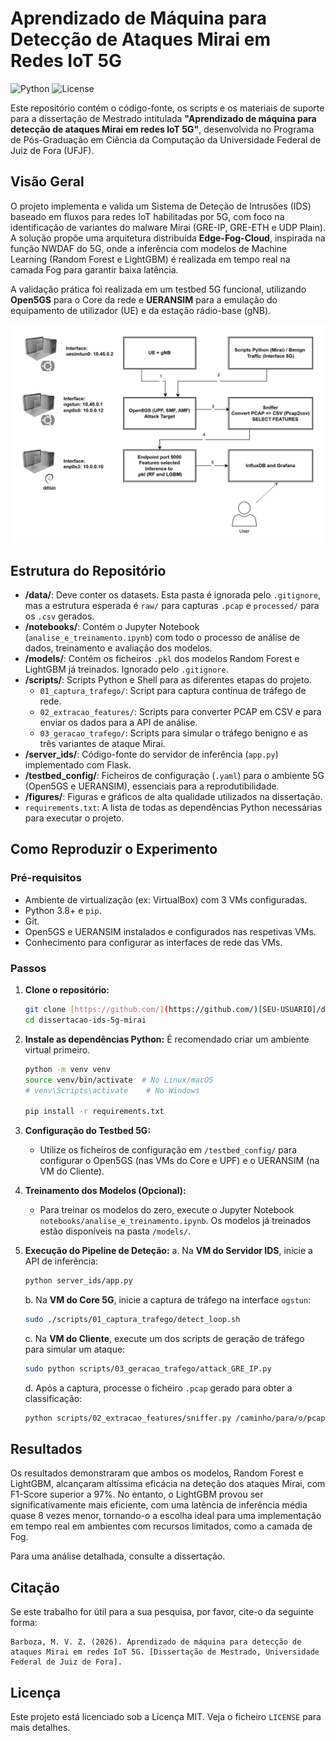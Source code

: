 # Aprendizado de Máquina para Detecção de Ataques Mirai em Redes IoT 5G

![Python](https://img.shields.io/badge/Python-3.8+-blue.svg)
![License](https://img.shields.io/badge/License-MIT-green.svg)

Este repositório contém o código-fonte, os scripts e os materiais de suporte para a dissertação de Mestrado intitulada **"Aprendizado de máquina para detecção de ataques Mirai em redes IoT 5G"**, desenvolvida no Programa de Pós-Graduação em Ciência da Computação da Universidade Federal de Juiz de Fora (UFJF).

## Visão Geral

O projeto implementa e valida um Sistema de Deteção de Intrusões (IDS) baseado em fluxos para redes IoT habilitadas por 5G, com foco na identificação de variantes do malware Mirai (GRE-IP, GRE-ETH e UDP Plain). A solução propõe uma arquitetura distribuída **Edge-Fog-Cloud**, inspirada na função NWDAF do 5G, onde a inferência com modelos de Machine Learning (Random Forest e LightGBM) é realizada em tempo real na camada Fog para garantir baixa latência.

A validação prática foi realizada em um testbed 5G funcional, utilizando **Open5GS** para o Core da rede e **UERANSIM** para a emulação do equipamento de utilizador (UE) e da estação rádio-base (gNB).

![Arquitetura do Projeto](figures/arquitetura_detalhada.png)


## Estrutura do Repositório

- **/data/**: Deve conter os datasets. Esta pasta é ignorada pelo `.gitignore`, mas a estrutura esperada é `raw/` para capturas `.pcap` e `processed/` para os `.csv` gerados.
- **/notebooks/**: Contém o Jupyter Notebook (`analise_e_treinamento.ipynb`) com todo o processo de análise de dados, treinamento e avaliação dos modelos.
- **/models/**: Contém os ficheiros `.pkl` dos modelos Random Forest e LightGBM já treinados. Ignorado pelo `.gitignore`.
- **/scripts/**: Scripts Python e Shell para as diferentes etapas do projeto.
  - `01_captura_trafego/`: Script para captura contínua de tráfego de rede.
  - `02_extracao_features/`: Scripts para converter PCAP em CSV e para enviar os dados para a API de análise.
  - `03_geracao_trafego/`: Scripts para simular o tráfego benigno e as três variantes de ataque Mirai.
- **/server_ids/**: Código-fonte do servidor de inferência (`app.py`) implementado com Flask.
- **/testbed_config/**: Ficheiros de configuração (`.yaml`) para o ambiente 5G (Open5GS e UERANSIM), essenciais para a reprodutibilidade.
- **/figures/**: Figuras e gráficos de alta qualidade utilizados na dissertação.
- `requirements.txt`: A lista de todas as dependências Python necessárias para executar o projeto.

## Como Reproduzir o Experimento

### Pré-requisitos

- Ambiente de virtualização (ex: VirtualBox) com 3 VMs configuradas.
- Python 3.8+ e `pip`.
- Git.
- Open5GS e UERANSIM instalados e configurados nas respetivas VMs.
- Conhecimento para configurar as interfaces de rede das VMs.

### Passos

1.  **Clone o repositório:**
    ```bash
    git clone [https://github.com/](https://github.com/)[SEU-USUARIO]/dissertacao-ids-5g-mirai.git
    cd dissertacao-ids-5g-mirai
    ```

2.  **Instale as dependências Python:**
    É recomendado criar um ambiente virtual primeiro.
    ```bash
    python -m venv venv
    source venv/bin/activate  # No Linux/macOS
    # venv\Scripts\activate    # No Windows

    pip install -r requirements.txt
    ```

3.  **Configuração do Testbed 5G:**
    - Utilize os ficheiros de configuração em `/testbed_config/` para configurar o Open5GS (nas VMs do Core e UPF) e o UERANSIM (na VM do Cliente).

4.  **Treinamento dos Modelos (Opcional):**
    - Para treinar os modelos do zero, execute o Jupyter Notebook `notebooks/analise_e_treinamento.ipynb`. Os modelos já treinados estão disponíveis na pasta `/models/`.

5.  **Execução do Pipeline de Deteção:**
    a. Na **VM do Servidor IDS**, inicie a API de inferência:
       ```bash
       python server_ids/app.py
       ```
    b. Na **VM do Core 5G**, inicie a captura de tráfego na interface `ogstun`:
       ```bash
       sudo ./scripts/01_captura_trafego/detect_loop.sh
       ```
    c. Na **VM do Cliente**, execute um dos scripts de geração de tráfego para simular um ataque:
       ```bash
       sudo python scripts/03_geracao_trafego/attack_GRE_IP.py
       ```
    d. Após a captura, processe o ficheiro `.pcap` gerado para obter a classificação:
       ```bash
       python scripts/02_extracao_features/sniffer.py /caminho/para/o/pcap_capturado.pcap
       ```

## Resultados

Os resultados demonstraram que ambos os modelos, Random Forest e LightGBM, alcançaram altíssima eficácia na deteção dos ataques Mirai, com F1-Score superior a 97%. No entanto, o LightGBM provou ser significativamente mais eficiente, com uma latência de inferência média quase 8 vezes menor, tornando-o a escolha ideal para uma implementação em tempo real em ambientes com recursos limitados, como a camada de Fog.

Para uma análise detalhada, consulte a dissertação.

## Citação

Se este trabalho for útil para a sua pesquisa, por favor, cite-o da seguinte forma:

```
Barboza, M. V. Z. (2026). Aprendizado de máquina para detecção de ataques Mirai em redes IoT 5G. [Dissertação de Mestrado, Universidade Federal de Juiz de Fora].
```

## Licença

Este projeto está licenciado sob a Licença MIT. Veja o ficheiro `LICENSE` para mais detalhes.
